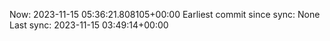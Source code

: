 Now: 2023-11-15 05:36:21.808105+00:00 Earliest commit since sync: None Last sync: 2023-11-15 03:49:14+00:00
